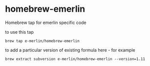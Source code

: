 # homebrew-emerlin
Homebrew tap for emerlin specific code

to use this tap
   
    brew tap e-merlin/homebrew-emerlin

to add a particular version of existing formula here - for example

    brew extract subversion e-merlin/homebrew-emerlin --version=1.11
